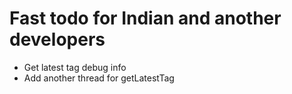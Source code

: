 # Fast todo for Indian and another developers
* Get latest tag debug info</br>
* Add another thread for getLatestTag </br>

